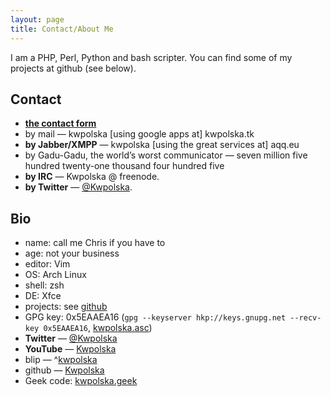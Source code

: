 ```yaml
---
layout: page
title: Contact/About Me
---
```

I am a PHP, Perl, Python and bash scripter.  You can find some of my projects at github (see below).

## Contact

* **[the contact form][]**
* by mail — kwpolska \[using google apps at\] kwpolska.tk
* **by Jabber/XMPP** — kwpolska  \[using the great services at\] aqq.eu
* by Gadu-Gadu, the world&#8217;s worst communicator — seven million five hundred twenty-one thousand four hundred five
* **by IRC** — Kwpolska @ freenode.
* **by Twitter** — [@Kwpolska][twitter].


## Bio

* name: call me Chris if you have to
* age: not your business
* editor: Vim
* OS: Arch Linux
* shell: zsh
* DE: Xfce
* projects: see [github][]
* GPG key: 0x5EAAEA16 (`gpg --keyserver hkp://keys.gnupg.net --recv-key 0x5EAAEA16`, [kwpolska.asc][])
* **Twitter** — [@Kwpolska][twitter]
* **YouTube** — [Kwpolska][youtube]
* blip —  ^[kwpolska][blip]
* github — [Kwpolska][github]
* Geek code: [kwpolska.geek][]


 [kwpolska.asc]:     http://kwpolska.tk/pub/kwpolska.asc  "kwpolska.asc"
 [kwpolska.geek]:    http://kwpolska.tk/pub/kwpolska.geek "kwpolska.geek"
 [the contact form]: http://kwpolska.tk/contact/form.php  "Contact Form"
 [twitter]:          http://twitter.com/Kwpolska             "Twitter"
 [youtube]:          http://www.youtube.com/user/Kwpolska    "YouTube"
 [blip]:             http://kwpolska.blip.pl/                "Blip"
 [github]:           http://github.com/Kwpolska              "GitHub"

